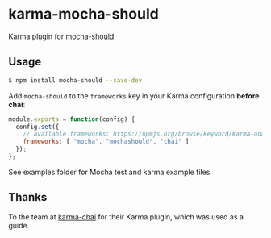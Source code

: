karma-mocha-should
==================

Karma plugin for [mocha-should](https://github.com/kierans/karma-mocha-should)

## Usage

```bash
$ npm install mocha-should --save-dev
```

Add `mocha-should` to the `frameworks` key in your Karma configuration **before chai**:

```js
module.exports = function(config) {
  config.set({
    // available frameworks: https://npmjs.org/browse/keyword/karma-adapter
    frameworks: [ "mocha", "mochashould", "chai" ]
  });
};
```
See examples folder for Mocha test and karma example files.

## Thanks

To the team at [karma-chai](https://github.com/xdissent/karma-chai/) for their Karma plugin, which was used as a guide.
